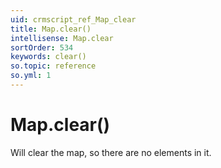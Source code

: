 ```yaml
---
uid: crmscript_ref_Map_clear
title: Map.clear()
intellisense: Map.clear
sortOrder: 534
keywords: clear()
so.topic: reference
so.yml: 1
---
```


# Map.clear()

Will clear the map, so there are no elements in it.
